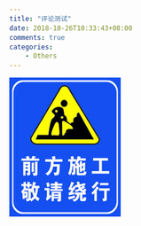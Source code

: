 ```yaml
---
title: "评论测试"
date: 2018-10-26T10:33:43+08:00
comments: true
categories:
    - Others
---
```


![](/images/under_construction.jpg)
